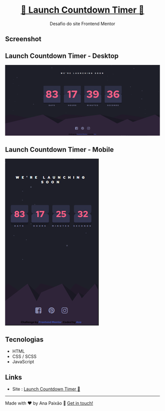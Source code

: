 <h1 align="center">
    <a href="https://anapaixao.github.io/launch-countdown-timer/">🔗 Launch Countdown Timer 🚀</a>
</h1>
<p align="center">Desafio do site Frontend Mentor</p>

## Screenshot

## Launch Countdown Timer - Desktop 
<img src = "images\countdown-timer-dektop.png">

## Launch Countdown Timer - Mobile
<img src = "images\countdown-timer-mobile.png">

## Tecnologias

- HTML
- CSS / SCSS
- JavaScript

## Links

- Site : [Launch Countdown Timer 🚀](https://anapaixao.github.io/launch-countdown-timer/)

---

Made with ♥ by Ana Paixão :wave: [Get in touch!](https://www.linkedin.com/in/ana-clara-paixao/)





